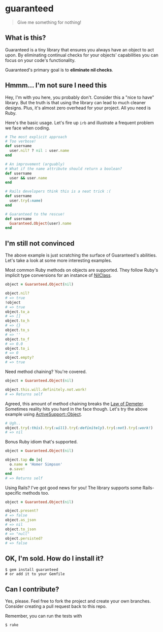 # guaranteed

> Give me something for nothing!

## What is this?

Guaranteed is a tiny library that ensures you always have an object to act upon. By eliminating continual checks for your objects' capabilities you can focus on your code's functionality.

Guaranteed's primary goal is to __eliminate nil checks__.

## Hmmm... I'm not sure I need this

Hey, I'm with you here, you probably don't. Consider this a "nice to have" library. But the truth is that using the library can lead to much cleaner designs. Plus, it's almost zero overhead for your project. All you need is Ruby.

Here's the basic usage. Let's fire up `irb` and illustrate a frequent problem we face when coding.
```ruby
# The most explicit approach
# Too verbose!
def username
  user.nil? ? nil : user.name
end

# An improvement (arguably)
# What if the name attribute should return a boolean?
def username
  user && user.name
end

# Rails developers think this is a neat trick :(
def username
  user.try(:name)
end

# Guaranteed to the rescue!
def username
  Guaranteed.Object(user).name
end
```

## I'm still not convinced

The above example is just scratching the surface of Guaranteed's abilities. Let's take a look at some more interesting examples.

Most common Ruby methods on objects are supported. They follow Ruby's implicit type conversions for an instance of [NilClass](https://ruby-doc.org/core-2.3.0/NilClass.html).
```ruby
object = Guaranteed.Object(nil)

object.nil?
# => true
!object
# => true
object.to_a
# => []
object.to_h
# => {}
object.to_s
# => ''
object.to_f
# => 0.0
object.to_i
# => 0
object.empty?
# => true
```

Need method chaining? You're covered.
```ruby
object = Guaranteed.Object(nil)

object.this.will.definitely.not.work!
# => Returns self
```
Agreed, this amount of method chaining breaks the [Law of Demeter](https://en.wikipedia.org/wiki/Law_of_Demeter). Sometimes reality hits you hard in the face though. Let's try the above example using [ActiveSupport::Object](http://api.rubyonrails.org/classes/Object.html).
```ruby
# Ugh..
object.try(:this).try(:will).try(:definitely).try(:not).try(:work!)
# => nil
```

Bonus Ruby idiom that's supported.
```ruby
object = Guaranteed.Object(nil)

object.tap do |o|
  o.name = 'Homer Simpson'
  o.save!
end
# => Returns self
```

Using Rails? I've got good news for you! The library supports some Rails-specific methods too.
```ruby
object = Guaranteed.Object(nil)

object.present?
# => false
object.as_json
# => nil
object.to_json
# => "null"
object.persisted?
# => false
```

## OK, I'm sold. How do I install it?

```
$ gem install guaranteed
# or add it to your Gemfile
```

## Can I contribute?

Yes, please. Feel free to fork the project and create your own branches. Consider creating a pull request back to this repo.

Remember, you can run the tests with
```
$ rake
```

